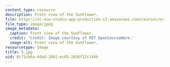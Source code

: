 ```yaml
---
content_type: resource
description: Front view of the SunFlower.
file: https://ol-ocw-studio-app-production.s3.amazonaws.com/courses/ec-s06-practical-electronics-fall-2004/8c71cb6a4dad2861ec052836f12c144b_5.jpg
file_type: image/jpeg
image_metadata:
  caption: Front view of the SunFlower.
  credit: 'Credit: Image courtesy of MIT OpenCourseWare.'
  image-alt: Front view of the SunFlower.
resourcetype: Image
title: 5.jpg
uid: 8c71cb6a-4dad-2861-ec05-2836f12c144b
---
```

